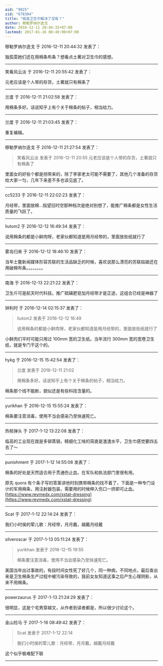 ```yaml
---
aid: "9025"
zid: "678304"
title: "临高卫生巾解决了没有？"
author: 穆勒罗纳尔迭戈
date: 2016-12-11 20:44:32+07:00
lastmod: 2017-01-16 08:49:00+07:00
---
```


穆勒罗纳尔迭戈 于 2016-12-11 20:44:32 发表了：

独孤雯她们还在用棉条布条？想看点土著对卫生巾的感想。

---

笑看风云淡 于 2016-12-11 20:55:42 发表了：

元老应该是个人带的存货，土著就只有棉条了

---

兰度 于 2016-12-11 21:02:58 发表了：

用棉条多好。话说知乎上有个关于棉条的帖子，相当给力。

---

兰度 于 2016-12-11 21:03:45 发表了：

重复编辑。

---

穆勒罗纳尔迭戈 于 2016-12-11 21:27:54 发表了：

> 笑看风云淡 发表于 2016-12-11 20:55 元老应该是个人带的存货，土著就只有棉条了

里面女的好些个都是拐带来的，除了李家老太可能不需要了，其他几个准备的存货给大家一匀，几年下来差不多也该见底了。

---

cc5233 于 2016-12-11 22:02:23 发表了：

月经带，里面放棉...指望旧时空那种档次是绝对别想了，能推广棉条都是女性生活质量的飞跃了。

---

liutom2 于 2016-12-12 16:49:34 发表了：

说用棉条的都是小鲜肉呀，老家伙都知道是用月经带的，里面放些纸就行了

---

雾岛归来 于 2016-12-12 18:46:10 发表了：

当年土鳖新闻媒体形容苏联的生活品缺乏的时候，喜欢说那么漂亮的苏联姑娘还在用破棉布条。。。。。。。。

---

南海 于 2016-12-13 22:21:22 发表了：

卫生斤可是航天时代科技。推广硫磺肥皂加月经带才是正途，这组合已经是神器了

---

钟利时 于 2016-12-14 02:15:37 发表了：

> liutom2 发表于 2016-12-12 16:49
>
> 说用棉条的都是小鲜肉呀，老家伙都知道是用月经带的，里面放些纸就行了

小鲜肉们平时可能只用过 100mm 宽的卫生纸。当年流行 300mm 宽的宽卷卫生纸，就是专门干这个的。

---

hykg 于 2016-12-15 15:42:54 发表了：

> 兰度 发表于 2016-12-11 21:02
>
> 用棉条多好。话说知乎上有个关于棉条的帖子，相当给力。

棉条那个线不能断，貌似还是有些科技含量的。

---

yurikhan 于 2016-12-15 15:55:24 发表了：

棉条要注意消毒，使用不当会感染乃至快速死亡。

---

热核弹头 于 2017-1-12 13:22:08 发表了：

临高的工业现在就是多铆蒸钢，精细化工啥的简直是渣渣水平，卫生巾感觉要四五去了～

---

punishment 于 2017-1-12 14:55:08 发表了：

棉条的好处是天然适合用于贯通伤止血，在军队和执法部门里很有用。

原先 quora 有个条子写的答案讲他时刻携带棉条的找不着了，下面是一种专门设计的军用棉条，用注射器包装，需要用的时候伸入伤口一挤即可止血。[https://www.revmedx.com/xstat-dressing](https://www.revmedx.com/xstat-dressing)

---

Scat 于 2017-1-12 22:14:24 发表了：

我们小时侯的荤儿歌：月经带，月月戴，越戴月经戴

---

silveroscar 于 2017-1-13 05:11:24 发表了：

> yurikhan 发表于 2016-12-15 19:55
>
> 棉条要注意消毒，使用不当会感染乃至快速死亡。

美国当年出过事故的，有段时间女性死了好几个，同一种病，不同地点，最后查出来是卫生棉条生产过程中被污染导致的，我前女友知道这事之后产生心理阴影，从来不用棉条。

---

powerzaurus 于 2017-1-13 21:24:29 发表了：

很明显，这是个宅男穿越文，从作者到读者都是，所以很少讨论这个。

---

金山险马 于 2017-1-16 08:49:42 发表了：

> Scat 发表于 2017-1-12 22:14
>
> 我们小时侯的荤儿歌：月经带，月月戴，越戴月经戴

这个似乎极难配下联

---
